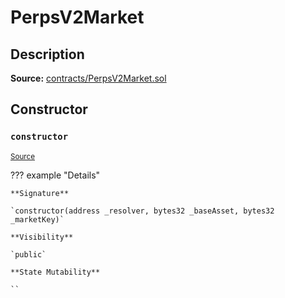 # PerpsV2Market

## Description

**Source:** [contracts/PerpsV2Market.sol](https://github.com/Synthetixio/synthetix/tree/v2.70.1/contracts/PerpsV2Market.sol)

## Constructor

### `constructor`

<sub>[Source](https://github.com/Synthetixio/synthetix/tree/v2.70.1/contracts/PerpsV2Market.sol#L16)</sub>

??? example "Details"

    **Signature**

    `constructor(address _resolver, bytes32 _baseAsset, bytes32 _marketKey)`

    **Visibility**

    `public`

    **State Mutability**

    ``
